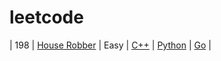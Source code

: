# leetcode

| 198 | [House Robber](https://leetcode.com/problems/house-robber/) | Easy | [C++](house_robber.cc) | [Python](house_robber.py) | [Go](house_robber.go) |
